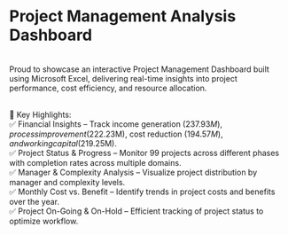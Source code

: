 <h1>Project Management Analysis Dashboard</h1>
<br>
Proud to showcase an interactive Project Management Dashboard built using Microsoft Excel, delivering real-time insights into project performance, cost efficiency, and resource allocation.
<br><br>

🔹 Key Highlights:<br>
✅ Financial Insights – Track income generation ($237.93M), process improvement ($222.23M), cost reduction ($194.57M), and working capital ($219.25M).<br>
✅ Project Status & Progress – Monitor 99 projects across different phases with completion rates across multiple domains.<br>
✅ Manager & Complexity Analysis – Visualize project distribution by manager and complexity levels.<br>
✅ Monthly Cost vs. Benefit – Identify trends in project costs and benefits over the year.<br>
✅ Project On-Going & On-Hold – Efficient tracking of project status to optimize workflow.
